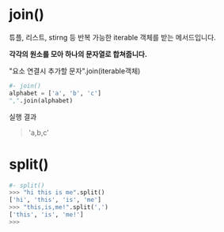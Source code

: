# join()

튜플, 리스트, stirng 등 반복 가능한 iterable 객체를 받는 메서드입니다.

**각각의 원소를 모아 하나의 문자열로 합쳐줍니다.**

"요소 연결시 추가할 문자".join(iterable객체)



```python
#- join()
alphabet = ['a', 'b', 'c']
",".join(alphabet)
```



실행 결과 

> 'a,b,c'



# split()

```python
#- split()
>>> "hi this is me".split()
['hi', 'this', 'is', 'me']
>>> "this,is,me!".split(',')
['this', 'is', 'me!']
>>> 
```
